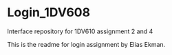 # Login_1DV608
Interface repository for 1DV610 assignment 2 and 4

This is the readme for login assignment by Elias Ekman.

